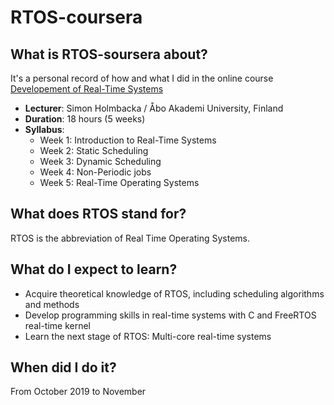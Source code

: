 # RTOS-coursera

## What is RTOS-soursera about?
It's a personal record of how and what I did in the online course [Developement of Real-Time Systems](https://www.coursera.org/learn/real-time-systems/)

- **Lecturer**: Simon Holmbacka / Åbo Akademi University, Finland
- **Duration**: 18 hours (5 weeks)
- **Syllabus**: 
   - Week 1: Introduction to Real-Time Systems
   - Week 2: Static Scheduling
   - Week 3: Dynamic Scheduling
   - Week 4: Non-Periodic jobs
   - Week 5: Real-Time Operating Systems
## What does RTOS stand for?
RTOS is the abbreviation of Real Time Operating Systems.
## What do I expect to learn?
-	Acquire theoretical knowledge of RTOS, including scheduling algorithms and methods
-	Develop programming skills in real-time systems with C and FreeRTOS real-time kernel
-	Learn the next stage of RTOS: Multi-core real-time systems
## When did I do it?
From October 2019 to November
